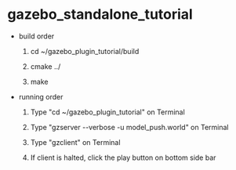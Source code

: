 # gazebo_standalone_tutorial

- build order

  1. cd ~/gazebo_plugin_tutorial/build

  2. cmake ../

  3. make

- running order

  1. Type "cd ~/gazebo_plugin_tutorial" on Terminal
  
  2. Type "gzserver --verbose -u model_push.world" on Terminal
  
  3. Type "gzclient" on Terminal
  
  4. If client is halted, click the play button on bottom side bar
